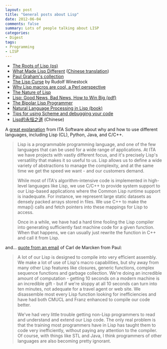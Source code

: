 ```yaml
---
layout: post
title: "General posts about Lisp"
date: 2012-06-04
comments: false
summary: Lots of people talking about LISP
categories:
- Digest
tags:
- Programming
- LISP
---
```


- <a href="http://lib.store.yahoo.net/lib/paulgraham/jmc.ps">The Roots of Lisp (ps)</a>
- <a href="http://www.paulgraham.com/diff.html">What Made Lisp Different</a> (<a href="http://www.ruanyifeng.com/blog/2010/10/why_lisp_is_superior.html">Chinese translation</a>)
- <a href="http://www.paulgraham.com/lisp.html">Paul Graham's collection</a>
- <a href="http://www.winestockwebdesign.com/Essays/Lisp_Curse.html">The Lisp Curse</a> by Rudolf Winestock 
- <a href="http://lists.warhead.org.uk/pipermail/iwe/2005-July/000130.html">Why Lisp macros are cool, a Perl perspective </a>
- <a href="http://www.defmacro.org/ramblings/lisp.html">The Nature of Lisp</a>
- <a href="http://www.dreamsongs.com/Files/LispGoodNewsBadNews.pdf">Lisp: Good News, Bad News, How to Win Big (pdf)</a>
- <a href="http://www.lambdassociates.org/blog/bipolar.htm%20">The Bipolar Lisp Programmer</a>
- <a href="http://www.informatics.sussex.ac.uk/research/groups/nlp/gazdar/nlp-in-lisp/index.html%20">Natural Language Processing in Lisp (book)</a>
- <a href="http://www.cs.rpi.edu/academics/courses/fall05/ai/scheme/tips.html">Tips for using Scheme and debugging your code</a>
- <a href="http://coolshell.cn/articles/7526.html">Lisp的永恒之道</a> (Chinese)


A <a href="http://itasoftware.com/careers/work-at-ita/ita-engineering.html?catid=#">great explanation</a> from ITA Software about why and how to use different languages, including Lisp (CL), Python, Java, and C/C++. 

>Lisp is a programmable programming language, and one of the few languages that can be used for a wide range of applications. At ITA we have projects with vastly different focus, and it's precisely Lisp's versatility that makes it so useful to us. Lisp allows us to define a wide variety of abstractions to manage the complexity, and at the same time we get the speed we want - and our customers demand.
>
>While most of ITA's algorithm-intensive code is implemented in high-level languages like Lisp, we use C/C++ to provide system support to our Lisp-based applications where the Common Lisp runtime support is inadequate. For instance, we represent large static datasets as densely packed arrays stored in files. We use C++ to make the mmap() calls and fetch pointers into these mappings for Lisp to access.
>
>Once in a while, we have had a hard time fooling the Lisp compiler into generating sufficiently fast machine code for a given function. When that happens, we can usually just rewrite the function in C++ and call it from Lisp.

and... <a href="http://www.paulgraham.com/carl.html">quote from an email</a> of Carl de Marcken from Paul: 

>A lot of our Lisp is designed to compile into very efficient assembly. We make a lot of use of Lisp's macro capabilities, but shy away from many other Lisp features like closures, generic functions, complex sequence functions and garbage collection. We're doing an incredible amount of computation - getting 10 seconds on a modern machine is an incredible gift - but if we're sloppy at all 10 seconds can turn into ten minutes, not adequate for a travel agent or web site. We disassemble most every Lisp function looking for inefficiencies and have had both CMUCL and Franz enhanced to compile our code better.
>
>We've had very little trouble getting non-Lisp programmers to read and understand and extend our Lisp code. The only real problem is that the training most programmers have in Lisp has taught them to code very inefficiently, without paying any attention to the compiler. Of course, with things like STL and Java, I think programmers of other languages are also becoming pretty ignorant.
